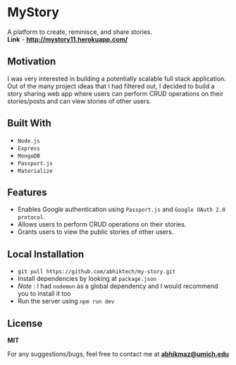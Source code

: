 # MyStory
A platform to create, reminisce, and share stories.<br />
**Link** - **http://mystory11.herokuapp.com/**

## Motivation
I was very interested in building a potentially scalable full stack application. Out of the many project ideas that I had filtered out, I decided to build a story sharing web app where users can perform CRUD operations on their stories/posts and can view stories of other users.

## Built With
- `Node.js`
- `Express`
- `MongoDB`
- `Passport.js`
- `Materialize`

## Features
- Enables Google authentication using `Passport.js` and `Google OAuth 2.0 protocol`.
- Allows users to perform CRUD operations on their stories.
- Grants users to view the public stories of other users.

## Local Installation
- `git pull https://github.com/abhiktech/my-story.git`
- Install dependencies by looking at `package.json` 
- *Note* : I had `nodemon` as a global dependency and I would recommend you to install it too
- Run the server using `npm run dev`

## License
**MIT**

For any suggestions/bugs, feel free to contact me at **abhikmaz@umich.edu**



